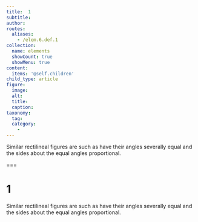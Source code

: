 ```yaml
---
title:  1
subtitle: 
author:
routes:
  aliases:
    - /elem.6.def.1
collection:
  name: elements
  showCount: true
  showMenu: true
content:
  items: '@self.children'
child_type: article
figure:
  image:
  alt:
  title:
  caption:
taxonomy:
  tag:
  category:
    - 
---
```


<p><hi rend="bold">Similar rectilineal figures</hi> are such as have their angles severally equal and the sides about the equal angles proportional.</p>

===

<h1>1</h1>
<p><span class="bold">Similar rectilineal figures</span> are such as have their angles severally equal and the sides about the equal angles proportional.</p>
